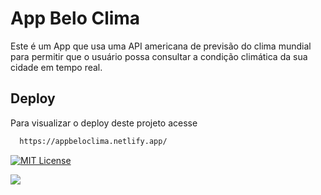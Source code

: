 
# App Belo Clima

Este é um App que usa uma API americana de previsão do clima mundial para permitir que o usuário possa consultar a condição climática da sua cidade em tempo real.



## Deploy
Para visualizar o deploy deste projeto acesse

```bash
  https://appbeloclima.netlify.app/
```



[![MIT License](https://img.shields.io/badge/License-MIT-green.svg)](https://choosealicense.com/licenses/mit/)



![](https://imgur.com/egsjeOu.png)


